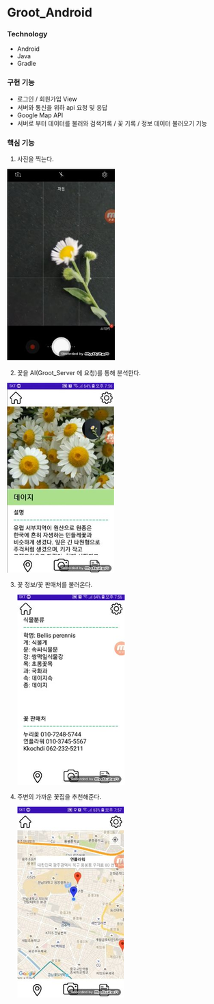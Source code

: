 # Groot_Android

### Technology 
- Android
- Java
- Gradle

### 구현 기능
- 로그인 / 회원가입 View
- 서버와 통신을 위하 api 요청 및 응답
- Google Map API
- 서버로 부터 데이터를 불러와 검색기록 / 꽃 기록 / 정보 데이터 불러오기 기능

### 핵심 기능
1. 사진을 찍는다.

![](./imgs/img_0.JPG)



2. 꽃을 AI(Groot_Server 에 요청)를 통해 분석한다.

![](./imgs/img_2.JPG)

3. 꽃 정보/꽃 판매처를 불러온다.

   ![](./imgs/img_3.JPG)

4. 주변의 가까운 꽃집을 추천해준다.

   ![](./imgs/img_4.JPG)

